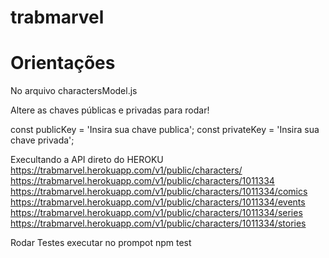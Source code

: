 # trabmarvel

# Orientações

No arquivo charactersModel.js

Altere as chaves públicas e privadas para rodar!

const publicKey = 'Insira sua chave publica';
const privateKey = 'Insira sua chave privada';


Execultando a API direto do HEROKU
https://trabmarvel.herokuapp.com/v1/public/characters/
https://trabmarvel.herokuapp.com/v1/public/characters/1011334
https://trabmarvel.herokuapp.com/v1/public/characters/1011334/comics
https://trabmarvel.herokuapp.com/v1/public/characters/1011334/events
https://trabmarvel.herokuapp.com/v1/public/characters/1011334/series
https://trabmarvel.herokuapp.com/v1/public/characters/1011334/stories


Rodar Testes
executar no prompot npm test

